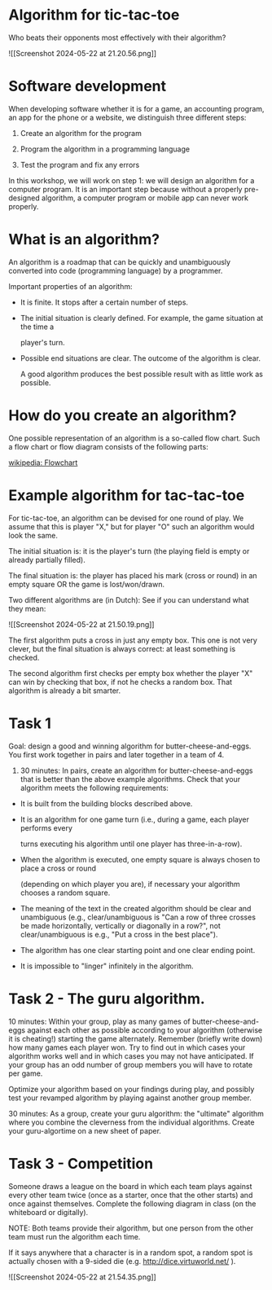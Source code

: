 # Algorithm for tic-tac-toe




Who beats their opponents most effectively with their algorithm?


![[Screenshot 2024-05-22 at 21.20.56.png]]


# Software development

When developing software whether it is for a game, an accounting program, an app for the phone or a website, we distinguish three different steps:

1. Create an algorithm for the program
    
2. Program the algorithm in a programming language
    
3. Test the program and fix any errors
    

In this workshop, we will work on step 1: we will design an algorithm for a computer program. It is an important step because without a properly pre-designed algorithm, a computer program or mobile app can never work properly.

# What is an algorithm?


An algorithm is a roadmap that can be quickly and unambiguously converted into code (programming language) by a programmer.

Important properties of an algorithm:

- It is finite. It stops after a certain number of steps.
    
- The initial situation is clearly defined. For example, the game situation at the time a
    
    player's turn.
    
- Possible end situations are clear. The outcome of the algorithm is clear.
    
    A good algorithm produces the best possible result with as little work as possible.



# How do you create an algorithm?

One possible representation of an algorithm is a so-called flow chart. Such a flow chart or flow diagram consists of the following parts:

[wikipedia: Flowchart](https://en.wikipedia.org/wiki/Flowchart)


# Example algorithm for tac-tac-toe


For tic-tac-toe, an algorithm can be devised for one round of play. We assume that this is player "X," but for player "O" such an algorithm would look the same.

The initial situation is: it is the player's turn (the playing field is empty or already partially filled).

The final situation is: the player has placed his mark (cross or round) in an empty square OR the game is lost/won/drawn.


Two different algorithms are (in Dutch): 
See if you can understand what they mean: 

![[Screenshot 2024-05-22 at 21.50.19.png]]


The first algorithm puts a cross in just any empty box. This one is not very clever, but the final situation is always correct: at least something is checked.

The second algorithm first checks per empty box whether the player "X" can win by checking that box, if not he checks a random box. That algorithm is already a bit smarter.

# Task 1

Goal: design a good and winning algorithm for butter-cheese-and-eggs. You first work together in pairs and later together in a team of 4.

1) 30 minutes: In pairs, create an algorithm for butter-cheese-and-eggs that is better than the above example algorithms. Check that your algorithm meets the following requirements:

- It is built from the building blocks described above.
    
- It is an algorithm for one game turn (i.e., during a game, each player performs every
    
    turns executing his algorithm until one player has three-in-a-row).
    
- When the algorithm is executed, one empty square is always chosen to place a cross or round
    
    (depending on which player you are), if necessary your algorithm chooses a random square.

- The meaning of the text in the created algorithm should be clear and unambiguous (e.g., clear/unambiguous is "Can a row of three crosses be made horizontally, vertically or diagonally in a row?", not clear/unambiguous is e.g., "Put a cross in the best place").
    
- The algorithm has one clear starting point and one clear ending point.
    
- It is impossible to "linger" infinitely in the algorithm.


# Task 2 - The guru algorithm.


10 minutes: Within your group, play as many games of butter-cheese-and-eggs against each other as possible according to your algorithm (otherwise it is cheating!) starting the game alternately. Remember (briefly write down) how many games each player won. Try to find out in which cases your algorithm works well and in which cases you may not have anticipated. If your group has an odd number of group members you will have to rotate per game.
    
Optimize your algorithm based on your findings during play, and possibly test your revamped algorithm by playing against another group member.
    
30 minutes: As a group, create your guru algorithm: the "ultimate" algorithm where you combine the cleverness from the individual algorithms. Create your guru-algortime on a new sheet of paper.


# Task 3 - Competition
    
Someone draws a league on the board in which each team plays against every other team twice (once as a starter, once that the other starts) and once against themselves. Complete the following diagram in class (on the whiteboard or digitally).
    
 NOTE: Both teams provide their algorithm, but one person from the other team must run the algorithm each time.
    
 If it says anywhere that a character is in a random spot, a random spot is actually chosen with a 9-sided die (e.g. http://dice.virtuworld.net/ ).


![[Screenshot 2024-05-22 at 21.54.35.png]]


